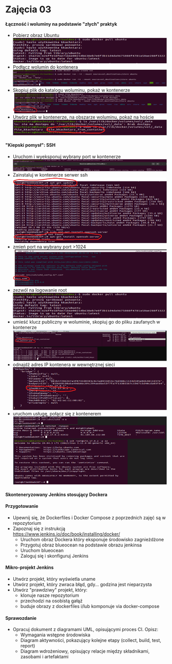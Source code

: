 # Zajęcia 03

#### Łączność i woluminy na podstawie "złych" praktyk

* Pobierz obraz Ubuntu <br> ![1.png](https://github.com/InzynieriaOprogramowaniaAGH/MDO2022/blob/KK307668/GCL/01/KK307668/lab3/ss/1.png)
* Podłącz wolumin do kontenera <br> ![2.png](https://github.com/InzynieriaOprogramowaniaAGH/MDO2022/blob/KK307668/GCL/01/KK307668/lab3/ss/2.png)
* Skopiuj plik do katalogu woluminu, pokaż w kontenerze <br> ![3.png](https://github.com/InzynieriaOprogramowaniaAGH/MDO2022/blob/KK307668/GCL/01/KK307668/lab3/ss/3.png)
* Utwórz plik w kontenerze, na obszarze woluminu, pokaż na hoście <br> ![4.png](https://github.com/InzynieriaOprogramowaniaAGH/MDO2022/blob/KK307668/GCL/01/KK307668/lab3/ss/4.png)

#### "Kiepski pomysł": SSH
* Uruchom i wyeksponuj wybrany port w kontenerze <br> ![5.png](https://github.com/InzynieriaOprogramowaniaAGH/MDO2022/blob/KK307668/GCL/01/KK307668/lab3/ss/5.png)
* Zainstaluj w kontenerze serwer ssh <br> ![6.png](https://github.com/InzynieriaOprogramowaniaAGH/MDO2022/blob/KK307668/GCL/01/KK307668/lab3/ss/6.png)
* zmień port na wybrany port >1024 <br> ![7.png](https://github.com/InzynieriaOprogramowaniaAGH/MDO2022/blob/KK307668/GCL/01/KK307668/lab3/ss/7.png)
* zezwól na logowanie root <br> ![8.png](https://github.com/InzynieriaOprogramowaniaAGH/MDO2022/blob/KK307668/GCL/01/KK307668/lab3/ss/1.png)
* umieść klucz publiczny w woluminie, skopiuj go do pliku zaufanych w kontenerze <br> ![8.png](https://github.com/InzynieriaOprogramowaniaAGH/MDO2022/blob/KK307668/GCL/01/KK307668/lab3/ss/9.png)
* odnajdź adres IP kontenera w wewnętrznej sieci <br> ![10.png](https://github.com/InzynieriaOprogramowaniaAGH/MDO2022/blob/KK307668/GCL/01/KK307668/lab3/ss/10.png)
* uruchom usługę, połącz się z kontenerem <br> ![11.png](https://github.com/InzynieriaOprogramowaniaAGH/MDO2022/blob/KK307668/GCL/01/KK307668/lab3/ss/11.png)

#### Skonteneryzowany Jenkins stosujący Dockera

#### Przygotowanie
* Upewnij się, że Dockerfiles i Docker Compose z poprzednich zajęć są w repozytorium
* Zapoznaj się z instrukcją https://www.jenkins.io/doc/book/installing/docker/
    * Uruchom obraz Dockera który eksponuje środowisko zagnieżdżone
    * Przygotuj obraz blueocean na podstawie obrazu jenkinsa
    * Uruchom blueocean
    * Zaloguj się i skonfiguruj Jenkins

#### Mikro-projekt Jenkins
* Utwórz projekt, który wyświetla uname
* Utwórz projekt, który zwraca błąd, gdy... godzina jest nieparzysta
* Utwórz "prawdziwy" projekt, który:
    * klonuje nasze repozytorium
    * przechodzi na osobistą gałąź
    * buduje obrazy z dockerfiles i/lub komponuje via docker-compose

#### Sprawozdanie
* Opracuj dokument z diagramami UML, opisującymi proces CI. Opisz:
    * Wymagania wstępne środowiska
    * Diagram aktywności, pokazujący kolejne etapy (collect, build, test, report)
    * Diagram wdrożeniowy, opisujący relacje między składnikami, zasobami i artefaktami
